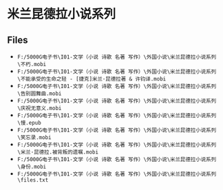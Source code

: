 # 米兰昆德拉小说系列

## Files

- `F:/5000G电子书\I01-文学（小说 诗歌 名著 写作）\外国小说\米兰昆德拉小说系列\不朽.mobi`
- `F:/5000G电子书\I01-文学（小说 诗歌 名著 写作）\外国小说\米兰昆德拉小说系列\不能承受的生命之轻 - [捷克]米兰·昆德拉著 & 许钧译.mobi`
- `F:/5000G电子书\I01-文学（小说 诗歌 名著 写作）\外国小说\米兰昆德拉小说系列\告别圆舞曲.mobi`
- `F:/5000G电子书\I01-文学（小说 诗歌 名著 写作）\外国小说\米兰昆德拉小说系列\庆祝无意义.mobi`
- `F:/5000G电子书\I01-文学（小说 诗歌 名著 写作）\外国小说\米兰昆德拉小说系列\慢.epub`
- `F:/5000G电子书\I01-文学（小说 诗歌 名著 写作）\外国小说\米兰昆德拉小说系列\笑忘录.mobi`
- `F:/5000G电子书\I01-文学（小说 诗歌 名著 写作）\外国小说\米兰昆德拉小说系列\米兰·昆德拉.被背叛的遗嘱.mobi`
- `F:/5000G电子书\I01-文学（小说 诗歌 名著 写作）\外国小说\米兰昆德拉小说系列\身份.mobi`
- `F:/5000G电子书\I01-文学（小说 诗歌 名著 写作）\外国小说\米兰昆德拉小说系列\files.txt`
